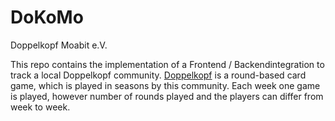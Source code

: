 # DoKoMo
Doppelkopf Moabit e.V. 

This repo contains the implementation of a Frontend / Backendintegration to track a local Doppelkopf community. [Doppelkopf](https://de.wikipedia.org/wiki/Doppelkopf) is a round-based card game, which is played in seasons by this community. Each week one game is played, however number of rounds played and the players can differ from week to week. 


